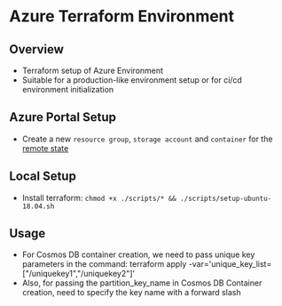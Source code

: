 # Azure Terraform Environment

## Overview

* Terraform setup of Azure Environment
* Suitable for a production-like environment setup or for ci/cd environment initialization

## Azure Portal Setup

* Create a new `resource group`, `storage account` and `container` for the [remote state](./remote-state.tf)

## Local Setup

* Install terraform: `chmod +x ./scripts/* && ./scripts/setup-ubuntu-18.04.sh`


## Usage

* For Cosmos DB container creation, we need to pass unique key parameters in the command: terraform apply -var='unique_key_list=["/uniquekey1","/uniquekey2"]'
* Also, for passing the partition_key_name in Cosmos DB Container creation, need to specify the key name with a forward slash
